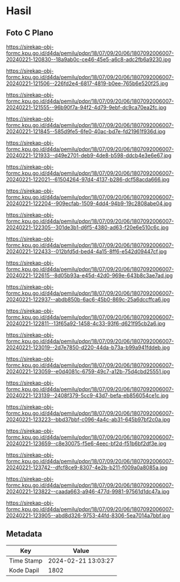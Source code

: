 # Hasil

## Foto C Plano

https://sirekap-obj-formc.kpu.go.id/d4da/pemilu/pdpr/18/07/09/20/06/1807092006007-20240221-120830--18a9ab0c-ce46-45e5-a6c8-adc2fb6a9230.jpg

https://sirekap-obj-formc.kpu.go.id/d4da/pemilu/pdpr/18/07/09/20/06/1807092006007-20240221-121506--226fd2e4-6817-4819-b0ee-765b6e520f25.jpg

https://sirekap-obj-formc.kpu.go.id/d4da/pemilu/pdpr/18/07/09/20/06/1807092006007-20240221-121555--96b90f7a-94f2-4d79-9ebf-dc9ca70ea2fc.jpg

https://sirekap-obj-formc.kpu.go.id/d4da/pemilu/pdpr/18/07/09/20/06/1807092006007-20240221-121845--585d9fe5-6fe0-40ac-bd7e-fd21961f936d.jpg

https://sirekap-obj-formc.kpu.go.id/d4da/pemilu/pdpr/18/07/09/20/06/1807092006007-20240221-121933--d49e2701-deb9-4de8-b598-ddcb4e3e6e67.jpg

https://sirekap-obj-formc.kpu.go.id/d4da/pemilu/pdpr/18/07/09/20/06/1807092006007-20240221-122021--61504264-97d4-4137-b286-dcf58acda666.jpg

https://sirekap-obj-formc.kpu.go.id/d4da/pemilu/pdpr/18/07/09/20/06/1807092006007-20240221-122204--909ecfab-1509-4dd4-94b9-19c2808abe04.jpg

https://sirekap-obj-formc.kpu.go.id/d4da/pemilu/pdpr/18/07/09/20/06/1807092006007-20240221-122305--301de3b1-d6f5-4380-ad63-f20e6e510c6c.jpg

https://sirekap-obj-formc.kpu.go.id/d4da/pemilu/pdpr/18/07/09/20/06/1807092006007-20240221-122433--012bfd5d-bed4-4a15-8ff6-e542d09447cf.jpg

https://sirekap-obj-formc.kpu.go.id/d4da/pemilu/pdpr/18/07/09/20/06/1807092006007-20240221-122615--8d05b93a-e45d-42d0-969e-643b8c3ae7ad.jpg

https://sirekap-obj-formc.kpu.go.id/d4da/pemilu/pdpr/18/07/09/20/06/1807092006007-20240221-122937--abdb850b-6ac6-45b0-869c-25a6dccffca6.jpg

https://sirekap-obj-formc.kpu.go.id/d4da/pemilu/pdpr/18/07/09/20/06/1807092006007-20240221-122811--13f65a92-1458-4c33-93f6-d621f95cb2a6.jpg

https://sirekap-obj-formc.kpu.go.id/d4da/pemilu/pdpr/18/07/09/20/06/1807092006007-20240221-123019--2d7e7850-d220-44da-b73a-b99a941fddeb.jpg

https://sirekap-obj-formc.kpu.go.id/d4da/pemilu/pdpr/18/07/09/20/06/1807092006007-20240221-123059--e0d4081c-6759-49c7-a12b-75d4cbd25551.jpg

https://sirekap-obj-formc.kpu.go.id/d4da/pemilu/pdpr/18/07/09/20/06/1807092006007-20240221-123139--2408f379-5cc9-43d7-befa-eb856054ce1c.jpg

https://sirekap-obj-formc.kpu.go.id/d4da/pemilu/pdpr/18/07/09/20/06/1807092006007-20240221-123223--bbd37bbf-c096-4a4c-ab31-645b97bf2c0a.jpg

https://sirekap-obj-formc.kpu.go.id/d4da/pemilu/pdpr/18/07/09/20/06/1807092006007-20240221-123659--c8e30075-f5e6-4eec-bf2d-f51b6bf2df3e.jpg

https://sirekap-obj-formc.kpu.go.id/d4da/pemilu/pdpr/18/07/09/20/06/1807092006007-20240221-123742--dfcf8ce9-8307-4e2b-b211-f009a0a8085a.jpg

https://sirekap-obj-formc.kpu.go.id/d4da/pemilu/pdpr/18/07/09/20/06/1807092006007-20240221-123822--caada663-a946-477d-9981-97561d1dc47a.jpg

https://sirekap-obj-formc.kpu.go.id/d4da/pemilu/pdpr/18/07/09/20/06/1807092006007-20240221-123905--abd8d326-9753-44fd-8306-5ea7014a7bbf.jpg


## Metadata

| Key        | Value               |
| ---------- | ------------------- |
| Time Stamp | 2024-02-21 13:03:27 |
| Kode Dapil | 1802                |



